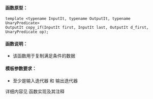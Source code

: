 
#### 函数原型：
```
template <typename InputIt, typename OutputIt, typename UnaryPredicate>
OutputIt copy_if(InputIt first, InputIt last, OutputIt d_first, UnaryPredicate op);
```

#### 函数说明：
* 该函数用于复制满足条件的数据

#### 模板参数要求：
* 至少是输入迭代器 和 输出迭代器

详细内容见 函数实现及其注释

